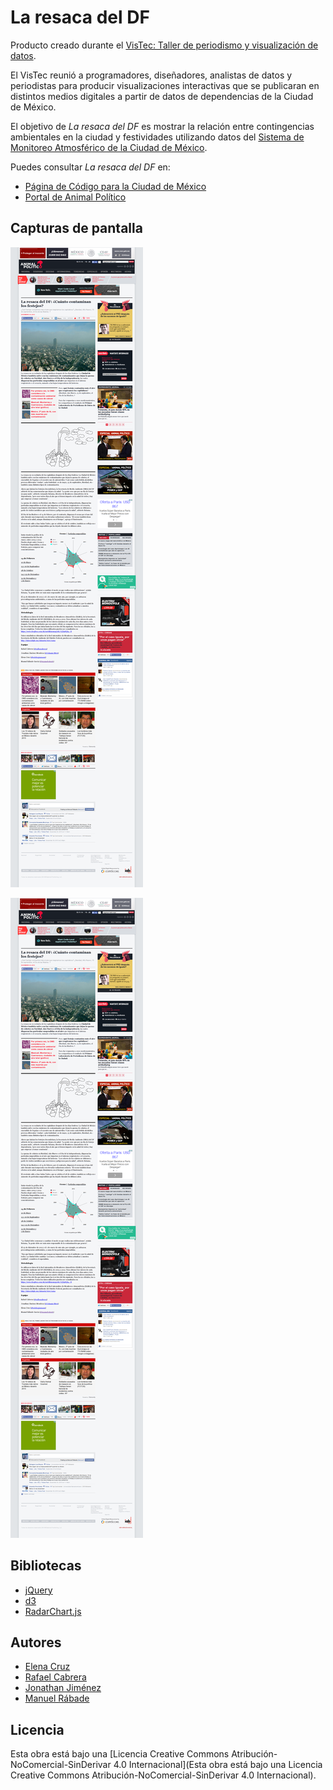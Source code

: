 La resaca del DF
================

Producto creado durante el [VisTec: Taller de periodismo y visualización
de datos](http://labplc.mx/vistec/).

El VisTec reunió a programadores, diseñadores, analistas de datos y
periodistas para producir visualizaciones interactivas que se publicaran
en distintos medios digitales a partir de datos de dependencias de la
Ciudad de México.

El objetivo de *La resaca del DF* es mostrar la relación entre
contingencias ambientales en la ciudad y festividades utilizando datos del
[Sistema de Monitoreo Atmosférico de la Ciudad de
México](http://www.aire.df.gob.mx).

Puedes consultar *La resaca del DF* en:

- [Página de Código para la Ciudad de
  México](http://codigo.labplc.mx/vistec/aire/)
- [Portal de Animal
  Político](http://www.animalpolitico.com/2013/12/la-resaca-del-df-cuanto-contaminan-los-festejos/)

Capturas de pantalla
--------------------

![Publicación en Animal Político](/doc/la_resaca_del_df_nota.png?raw=true)

![Draft Código para la Ciudad de México](/doc/la_resaca_del_df_nota.png?raw=true)

Bibliotecas
-----------

- [jQuery](http://jquery.com/)
- [d3](http://d3js.org/)
- [RadarChart.js](http://github.com/alangrafu/radar-chart-d3)

Autores
-------

- [Elena Cruz](http://twitter.com/todologiamaam)
- [Rafael Cabrera](http://twitter.com/raflescabrera)
- [Jonathan Jiménez](@johnniejm06)
- [Manuel Rábade](http://twitter.com/manuelrabade)

Licencia
--------

Esta obra está bajo una [Licencia Creative Commons
Atribución-NoComercial-SinDerivar 4.0 Internacional](Esta obra está bajo
una Licencia Creative Commons Atribución-NoComercial-SinDerivar 4.0
Internacional).
